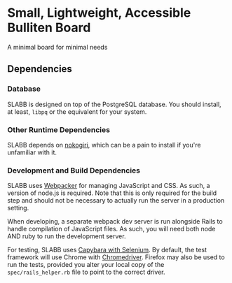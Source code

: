 # Small, Lightweight, Accessible Bulliten Board

A minimal board for minimal needs

## Dependencies

### Database

SLABB is designed on top of the PostgreSQL database.  You should install, at
least, `libpq` or the equivalent for your system.

### Other Runtime Dependencies

SLABB depends on [nokogiri](http://www.nokogiri.org/tutorials/installing_nokogiri.html),
which can be a pain to install if you're unfamiliar with it.

### Development and Build Dependencies

SLABB uses [Webpacker](https://github.com/rails/webpacker) for managing
JavaScript and CSS.  As such, a version of node.js is required.  Note that this
is only required for the build step and should not be necessary to actually run
the server in a production setting.

When developing, a separate webpack dev server is run alongside Rails to handle
compilation of JavaScript files.  As such, you will need both node AND ruby to
run the development server.

For testing, SLABB uses [Capybara with Selenium](http://www.rubydoc.info/github/teamcapybara/capybara#selenium).
By default, the test framework will use Chrome with [Chromedriver](https://sites.google.com/a/chromium.org/chromedriver/downloads).
Firefox may also be used to run the tests, provided you alter your local copy
of the `spec/rails_helper.rb` file to point to the correct driver.

